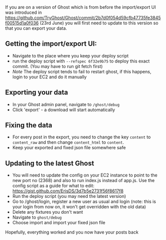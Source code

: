 If you are on a version of Ghost which is from before the import/export UI was introduced in https://github.com/TryGhost/Ghost/commit/2b7d0f054d59cfb47735fe3845f00515d1a0f036 (23rd June) you will first need to update to this version so that you can export your data.

## Getting the import/export UI:
* Navigate to the place where you keep your deploy script
* run the deploy script with `--refspec 6f32e9b75` to deploy this exact commit. (You may have to run git fetch   first)
* *Note* The deploy script tends to fail to restart ghost, if this happens, login to your EC2 and do it manually

## Exporting your data
* In your Ghost admin panel, navigate to `/ghost/debug`
* Click 'export' - a download will start automatically

## Fixing the data
* For every post in the export, you need to change the key `content` to `content_raw` and then change `content_html` to `content`. 
* Keep your exported and fixed json file somewhere safe

## Updating to the latest Ghost
* You will need to update the config on your EC2 instance to point to the new port no (2368) and also to run index.js instead of app.js. Use the config script as a guide for what to edit: https://gist.github.com/ErisDS/3d7b5e2731f56f8617f8 
* Run the deploy script (you may need the latest version) 
* Go to /ghost/login, register a new user as usual and login (note: this is your login from now on, it won't get overridden with the old data)
* Delete any fixtures you don't want
* Navigate to `ghost/debug`
* Choose import and import your fixed json file

Hopefully, everything worked and you now have your posts back